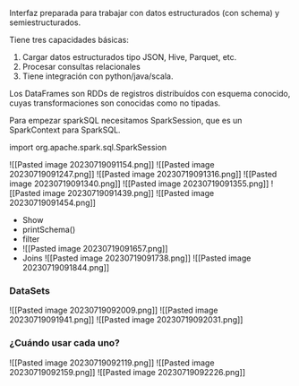 
Interfaz preparada para trabajar con datos estructurados (con schema) y semiestructurados.

Tiene tres capacidades básicas:
1. Cargar datos estructurados tipo JSON, Hive, Parquet, etc.
2. Procesar consultas relacionales
3. Tiene integración con python/java/scala.


Los DataFrames son RDDs de registros distribuídos con esquema conocido, cuyas transformaciones son conocidas como no tipadas.

Para empezar sparkSQL necesitamos SparkSession, que es un SparkContext para SparkSQL.

import org.apache.spark.sql.SparkSession


![[Pasted image 20230719091154.png]]
![[Pasted image 20230719091247.png]]
![[Pasted image 20230719091316.png]]
![[Pasted image 20230719091340.png]]
![[Pasted image 20230719091355.png]]
![[Pasted image 20230719091439.png]]
![[Pasted image 20230719091454.png]]

- Show
- printSchema()
- filter
- ![[Pasted image 20230719091657.png]]
- Joins
![[Pasted image 20230719091738.png]]
![[Pasted image 20230719091844.png]]


### DataSets
![[Pasted image 20230719092009.png]]
![[Pasted image 20230719091941.png]]
![[Pasted image 20230719092031.png]]


### ¿Cuándo usar cada uno?

![[Pasted image 20230719092119.png]]
![[Pasted image 20230719092159.png]]
![[Pasted image 20230719092226.png]]
